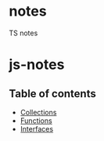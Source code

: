 # notes

TS notes
# js-notes

## Table of contents

<!-- toc -->
* [Collections](collections.md)
* [Functions](functions.md)
* [Interfaces](interfaces.md)
<!-- tocstop -->